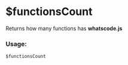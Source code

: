 # $functionsCount

Returns how many functions has **whatscode.js**

### Usage:

```plain
$functionsCount
```
